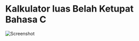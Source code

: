 # Kalkulator luas Belah Ketupat Bahasa C

![Screenshot](https://user-images.githubusercontent.com/62225185/213909351-b9186bd8-43cd-432a-9d24-4ab3ff125e38.png)
